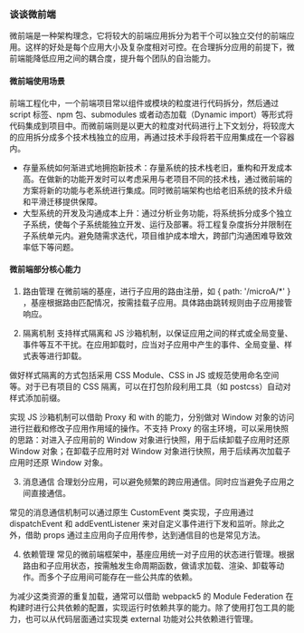 ### 谈谈微前端

微前端是一种架构理念，它将较大的前端应用拆分为若干个可以独立交付的前端应用。这样的好处是每个应用大小及复杂度相对可控。在合理拆分应用的前提下，微前端能降低应用之间的耦合度，提升每个团队的自治能力。

#### 微前端使用场景

前端工程化中，一个前端项目常以组件或模块的粒度进行代码拆分，然后通过 script 标签、npm 包、submodules 或者动态加载（Dynamic import）等形式将代码集成到项目中。而微前端则是以更大的粒度对代码进行上下文划分，将较庞大的应用拆分成多个技术栈独立的应用，再通过技术手段将若干应用集成在一个容器内。

- 存量系统如何渐进式地拥抱新技术：存量系统的技术栈老旧，重构和开发成本高。在做新的功能开发时可以考虑采用与老项目不同的技术栈，通过微前端的方案将新的功能与老系统进行集成。同时微前端架构也给老旧系统的技术升级和平滑迁移提供保障。
- 大型系统的开发及沟通成本上升：通过分析业务功能，将系统拆分成多个独立子系统，使每个子系统能独立开发、运行及部署。将工程复杂度拆分并限制在子系统单元内。避免随需求迭代，项目维护成本增大，跨部门沟通困难导致效率低下等问题。

#### 微前端部分核心能力

1. 路由管理
在微前端的基座，进行子应用的路由注册，如 { path: '/microA/*' } ，基座根据路由匹配情况，按需挂载子应用。具体路由跳转规则由子应用接管响应。

2. 隔离机制
支持样式隔离和 JS 沙箱机制，以保证应用之间的样式或全局变量、事件等互不干扰。在应用卸载时，应当对子应用中产生的事件、全局变量、样式表等进行卸载。

做好样式隔离的方式包括采用 CSS Module、CSS in JS 或规范使用命名空间等。对于已有项目的 CSS 隔离，可以在打包阶段利用工具（如 postcss）自动对样式添加前缀。

实现 JS 沙箱机制可以借助 Proxy 和 with 的能力，分别做对 Window 对象的访问进行拦截和修改子应用作用域的操作。不支持 Proxy 的宿主环境，可以采用快照的思路：对进入子应用前的 Window 对象进行快照，用于后续卸载子应用时还原 Window 对象；在卸载子应用时对 Window 对象进行快照，用于后续再次加载子应用时还原 Window 对象。

3. 消息通信
合理划分应用，可以避免频繁的跨应用通信。同时应当避免子应用之间直接通信。

常见的消息通信机制可以通过原生 CustomEvent 类实现，子应用通过 dispatchEvent 和 addEventListener 来对自定义事件进行下发和监听。除此之外，借助 props 通过主应用向子应用传参，达到通信目的也是常见方法。

4. 依赖管理
常见的微前端框架中，基座应用统一对子应用的状态进行管理。根据路由和子应用状态，按需触发生命周期函数，做请求加载、渲染、卸载等动作。而多个子应用间可能存在一些公共库的依赖。

为减少这类资源的重复加载，通常可以借助 webpack5 的 Module Federation 在构建时进行公共依赖的配置，实现运行时依赖共享的能力。除了使用打包工具的能力，也可以从代码层面通过实现类 external 功能对公共依赖进行管理。
